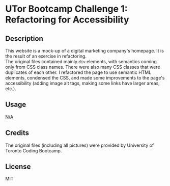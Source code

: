 # UTor Bootcamp Challenge 1: Refactoring for Accessibility

## Description
This website is a mock-up of a digital marketing company's homepage.  It is the result of an exercise in refactoring.  
The original files contained mainly `div` elements, with semantics coming only from CSS class names.  There were also 
many CSS classes that were duplicates of each other.  I refactored the page to use semantic HTML elements, condensed
the CSS, and made some improvements to the page's accessibility (adding image alt tags, making some links have larger
areas, etc.).

## Usage
N/A

## Credits
The original files (including all pictures) were provided by University of Toronto Coding Bootcamp.

## License
MIT